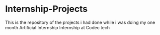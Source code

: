 # Internship-Projects
This is the repository of the projects i had done while i was doing my one month Artificial Internship Internship at Codec tech
